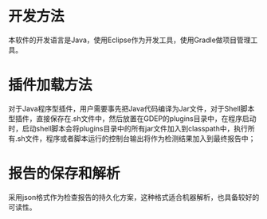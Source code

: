 # 开发方法

本软件的开发语言是Java，使用Eclipse作为开发工具，使用Gradle做项目管理工具。

# 插件加载方法

对于Java程序型插件，用户需要事先把Java代码编译为Jar文件，对于Shell脚本型插件，直接保存在.sh文件中，然后放置在GDEP的plugins目录中，在程序启动时，启动shell脚本会将plugins目录中的所有jar文件加入到classpath中，执行所有.sh文件，程序或者脚本运行的控制台输出将作为检测结果加入到最终报告中；

# 报告的保存和解析

采用json格式作为检查报告的持久化方案，这种格式适合机器解析，也具备较好的可读性。